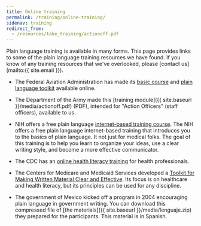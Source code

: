 ```yaml
---
title: Online training
permalink: /training/online-training/
sidenav: training
redirect_from:
  - /resources/take_training/actionoff.pdf
---
```


Plain language training is available in many forms. This page provides links to some of the plain language training resources we have found. If you know of any training resources that we've overlooked, please [contact us](mailto:{{ site.email }}).

- The Federal Aviation Administration has made its [basic course](https://www.faa.gov/about/initiatives/plain_language/basic_course/) and [plain language toolkit](https://www.faa.gov/about/initiatives/plain_language/media/toolkit.pdf) available online.

- The Department of the Army made this [training module]({{ site.baseurl }}/media/actionoff.pdf) (PDF), intended for "Action Officers" (staff officers), available to us.

- NIH offers a free plain language [internet-based training course](https://plainlanguage.nih.gov). The NIH offers a free plain language internet-based training that introduces you to the basics of plain language. It not just for medical folks. The goal of this training is to help you learn to organize your ideas, use a clear writing style, and become a more effective communicator.

- The CDC has an [online health literacy training](https://www.cdc.gov/healthliteracy/training/) for health professionals.

- The Centers for Medicare and Medicaid Services developed a [Toolkit for Making Written Material Clear and Effective](https://www.cms.gov/Outreach-and-Education/Outreach/WrittenMaterialsToolkit/index.html). Its focus is on healthcare and health literacy, but its principles can be used for any discipline.

- The government of Mexico kicked off a program in 2004 encouraging plain language in government writing. You can download this compressed file of [the materials]({{ site.baseurl }}/media/lenguaje.zip) they prepared for the participants. This material is in Spanish.
